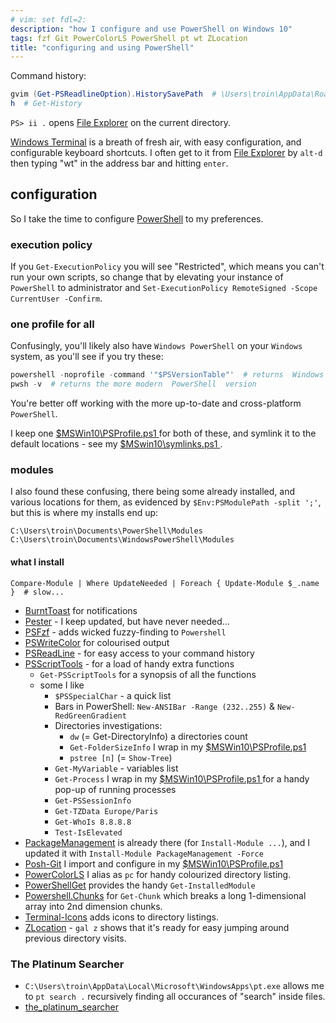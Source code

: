 ```yaml
---
# vim: set fdl=2:
description: "how I configure and use PowerShell on Windows 10"
tags: fzf Git PowerColorLS PowerShell pt wt ZLocation
title: "configuring and using PowerShell"
---
```


Command history:
```powershell
gvim (Get-PSReadlineOption).HistorySavePath  # \Users\troin\AppData\Roaming\Microsoft\Windows\PowerShell\PSReadLine\ConsoleHost_history.txt
h  # Get-History
```

`PS> ii .` opens [File Explorer](https://en.wikipedia.org/wiki/File_Explorer) on the current directory.

[Windows Terminal](https://en.wikipedia.org/wiki/Windows_Terminal) is a breath of fresh air, with easy configuration, and configurable keyboard shortcuts. I often get to it from [File Explorer](https://en.wikipedia.org/wiki/File_Explorer) by `alt-d` then typing "wt" in the address bar and hitting `enter`.

## configuration
So I take the time to configure [PowerShell](https://en.wikipedia.org/wiki/PowerShell) to my preferences.

### execution policy
If you `Get-ExecutionPolicy` you will see "Restricted", which means you can't run your own scripts, so change that by elevating your instance of `PowerShell` to administrator and `Set-ExecutionPolicy RemoteSigned -Scope CurrentUser -Confirm`.

### one profile for all
Confusingly, you'll likely also have `Windows PowerShell` on your `Windows` system, as you'll see if you try these:
```powershell
powershell -noprofile -command '"$PSVersionTable"'  # returns  Windows PowerShell  version
pwsh -v  # returns the more modern  PowerShell  version
```

You're better off working with the more up-to-date and cross-platform `PowerShell`.

I keep one [ $MSWin10\PSProfile.ps1 ](https://github.com/harriott/OS-MSWin10/blob/master/PSProfile.ps1) for both of these, and symlink it to the default locations - see my [ $MSwin10\symlinks.ps1 ](https://github.com/harriott/OS-MSWin10/blob/master/symlinks.ps1).

### modules
I also found these confusing, there being some already installed, and various locations for them, as evidenced by `$Env:PSModulePath -split ';'`, but this is where my installs end up:
```
C:\Users\troin\Documents\PowerShell\Modules
C:\Users\troin\Documents\WindowsPowerShell\Modules
```

#### what I install
    Compare-Module | Where UpdateNeeded | Foreach { Update-Module $_.name }  # slow...

- [BurntToast](https://www.powershellgallery.com/packages/BurntToast/) for notifications
- [Pester](https://www.powershellgallery.com/packages/Pester/4.4.0-beta) - I keep updated, but have never needed...
- [PSFzf](https://www.powershellgallery.com/packages/PSFzf/) - adds wicked fuzzy-finding to `Powershell`
- [PSWriteColor](https://www.powershellgallery.com/packages/PSWriteColor) for colourised output
- [PSReadLine](https://www.powershellgallery.com/packages/PSReadLine/) - for easy access to your command history
- [PSScriptTools](https://www.powershellgallery.com/packages/PSScriptTools/) - for a load of handy extra functions
    - `Get-PSScriptTools` for a synopsis of all the functions
    - some I like
        - `$PSSpecialChar` - a quick list
        - Bars in PowerShell: `New-ANSIBar -Range (232..255)` & `New-RedGreenGradient`
        - Directories investigations:
            - `dw` (= Get-DirectoryInfo) a directories count
            - `Get-FolderSizeInfo` I wrap in my [ $MSWin10\PSProfile.ps1 ](https://github.com/harriott/OS-MSWin10/blob/master/PSProfile.ps1)
            - `pstree [n]` (= `Show-Tree`)
        - `Get-MyVariable` - variables list
        - `Get-Process` I wrap in my [ $MSWin10\PSProfile.ps1 ](https://github.com/harriott/OS-MSWin10/blob/master/PSProfile.ps1) for a handy pop-up of running processes
        - `Get-PSSessionInfo`
        - `Get-TZData Europe/Paris`
        - `Get-WhoIs 8.8.8.8`
        - `Test-IsElevated`
- [PackageManagement](https://www.powershellgallery.com/packages/PackageManagement/) is already there (for `Install-Module ...`), and I updated it with `Install-Module PackageManagement -Force`
- [Posh-Git](https://github.com/dahlbyk/posh-git) I import and configure in my [ $MSWin10\PSProfile.ps1 ](https://github.com/harriott/OS-MSWin10/blob/master/PSProfile.ps1)
- [PowerColorLS](https://github.com/gardebring/PowerColorLS) I alias as `pc` for handy colourized directory listing.
- [PowerShellGet](https://www.powershellgallery.com/packages/PowerShellGet/) provides the handy `Get-InstalledModule`
- [Powershell.Chunks](https://www.powershellgallery.com/packages/Powershell.Chunks/1.0.0) for `Get-Chunk` which breaks a long 1-dimensional array into 2nd dimension chunks.
- [Terminal-Icons](https://github.com/devblackops/Terminal-Icons/) adds icons to directory listings.
- [ZLocation](https://www.powershellgallery.com/packages/ZLocation/) - `gal z` shows that it's ready for easy jumping around previous directory visits.

### The Platinum Searcher
- `C:\Users\troin\AppData\Local\Microsoft\WindowsApps\pt.exe` allows me to `pt search .` recursively finding all occurances of "search" inside files.
- [the_platinum_searcher](https://github.com/monochromegane/the_platinum_searcher)

